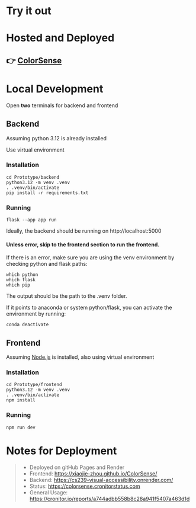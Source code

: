 # Try it out
# Hosted and Deployed
## 👉 [ColorSense](https://xiaojie-zhou.github.io/ColorSense/)

# Local Development 
Open **two** terminals for backend and frontend
## Backend
Assuming python 3.12 is already installed

Use virtual environment
### Installation

```
cd Prototype/backend
python3.12 -m venv .venv
. .venv/bin/activate
pip install -r requirements.txt
```

### Running
```
flask --app app run
```
Ideally, the backend should be running on http://localhost:5000 
#### Unless error, skip to the frontend section to run the frontend.

If there is an error, make sure you are using the venv environment by checking python and flask paths:
```
which python
which flask
which pip
```
The output should be the path to the .venv folder. 

If it points to anaconda or system python/flask, you can activate the environment by running:
```
conda deactivate
```
## Frontend
Assuming [Node.js](https://nodejs.org/en) is installed, also using virtual environment

### Installation
```
cd Prototype/frontend
python3.12 -m venv .venv
. .venv/bin/activate
npm install
```

### Running
```
npm run dev
```

# Notes for Deployment
> - Deployed on gitHub Pages and Render
> - Frontend: https://xiaojie-zhou.github.io/ColorSense/
> - Backend: https://cs239-visual-accessibility.onrender.com/
> - Status: https://colorsense.cronitorstatus.com
> - General Usage: https://cronitor.io/reports/a744adbb558b8c28a941f5407a463d1d